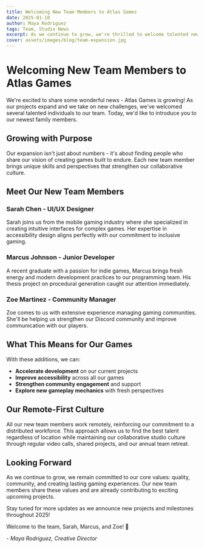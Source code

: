 ```yaml
---
title: Welcoming New Team Members to Atlas Games
date: 2025-01-10
author: Maya Rodriguez
tags: Team, Studio News
excerpt: As we continue to grow, we're thrilled to welcome talented new developers and artists to our team. Meet our newest members and learn about their backgrounds.
cover: assets/images/blog/team-expansion.jpg
---
```


# Welcoming New Team Members to Atlas Games

We're excited to share some wonderful news - Atlas Games is growing! As our projects expand and we take on new challenges, we've welcomed several talented individuals to our team. Today, we'd like to introduce you to our newest family members.

## Growing with Purpose

Our expansion isn't just about numbers - it's about finding people who share our vision of creating games built to endure. Each new team member brings unique skills and perspectives that strengthen our collaborative culture.

## Meet Our New Team Members

### Sarah Chen - UI/UX Designer
Sarah joins us from the mobile gaming industry where she specialized in creating intuitive interfaces for complex games. Her expertise in accessibility design aligns perfectly with our commitment to inclusive gaming.

### Marcus Johnson - Junior Developer
A recent graduate with a passion for indie games, Marcus brings fresh energy and modern development practices to our programming team. His thesis project on procedural generation caught our attention immediately.

### Zoe Martinez - Community Manager
Zoe comes to us with extensive experience managing gaming communities. She'll be helping us strengthen our Discord community and improve communication with our players.

## What This Means for Our Games

With these additions, we can:
- **Accelerate development** on our current projects
- **Improve accessibility** across all our games
- **Strengthen community engagement** and support
- **Explore new gameplay mechanics** with fresh perspectives

## Our Remote-First Culture

All our new team members work remotely, reinforcing our commitment to a distributed workforce. This approach allows us to find the best talent regardless of location while maintaining our collaborative studio culture through regular video calls, shared projects, and our annual team retreat.

## Looking Forward

As we continue to grow, we remain committed to our core values: quality, community, and creating lasting gaming experiences. Our new team members share these values and are already contributing to exciting upcoming projects.

Stay tuned for more updates as we announce new projects and milestones throughout 2025!

Welcome to the team, Sarah, Marcus, and Zoe! 🎉

*- Maya Rodriguez, Creative Director*
